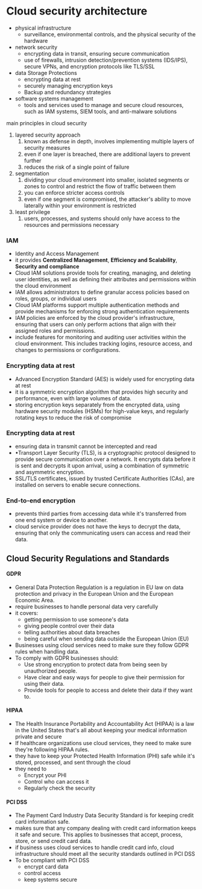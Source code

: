 
# Cloud security architecture


- physical infrastructure
	- surveillance, environmental controls, and the physical security of the hardware
- network security
	- encrypting data in transit, ensuring secure communication
	- use of firewalls, intrusion detection/prevention systems (IDS/IPS), secure VPNs, and encryption protocols like TLS/SSL
- data Storage Protections
	- encrypting data at rest
	- securely managing encryption keys
	- Backup and redundancy strategies
- software systems management
	- tools and services used to manage and secure cloud resources, such as IAM systems, SIEM tools, and anti-malware solutions




main principles in cloud security
1. layered security approach
	1. known as defense in depth, involves implementing multiple layers of security measures
	2. even if one layer is breached, there are additional layers to prevent further
	3. reduces the risk of a single point of failure
2. segmentation
	1. dividing your cloud environment into smaller, isolated segments or zones to control and restrict the flow of traffic between them
	2. you can enforce stricter access controls
	3. even if one segment is compromised, the attacker's ability to move laterally within your environment is restricted
3. least privilege 
	1. users, processes, and systems should only have access to the resources and permissions necessary




### IAM

- Identity and Access Management
- it provides **Centralized Management**, **Efficiency and Scalability**, **Security and compliance**
- Cloud IAM solutions provide tools for creating, managing, and deleting user identities, as well as defining their attributes and permissions within the cloud environment
- IAM allows administrators to define granular access policies based on roles, groups, or individual users
- Cloud IAM platforms support multiple authentication methods and provide mechanisms for enforcing strong authentication requirements
- IAM policies are enforced by the cloud provider's infrastructure, ensuring that users can only perform actions that align with their assigned roles and permissions.
- include features for monitoring and auditing user activities within the cloud environment. This includes tracking logins, resource access, and changes to permissions or configurations.


### Encrypting data at rest

- Advanced Encryption Standard (AES) is widely used for encrypting data at rest
- it is a symmetric encryption algorithm that provides high security and performance, even with large volumes of data.
- storing encryption keys separately from the encrypted data, using hardware security modules (HSMs) for high-value keys, and regularly rotating keys to reduce the risk of compromise


### Encrypting data at rest

- ensuring data in transmit cannot be intercepted and read
- •Transport Layer Security (TLS), is a cryptographic protocol designed to provide secure communication over a network. It encrypts data before it is sent and decrypts it upon arrival, using a combination of symmetric and asymmetric encryption.
- SSL/TLS certificates, issued by trusted Certificate Authorities (CAs), are installed on servers to enable secure connections.


### End-to-end encryption

- prevents third parties from accessing data while it's transferred from one end system or device to another.
- cloud service provider does not have the keys to decrypt the data, ensuring that only the communicating users can access and read their data.




## Cloud Security Regulations and Standards 


#### GDPR

- General Data Protection Regulation is a regulation in EU law on data protection and privacy in the European Union and the European Economic Area.
- require businesses to handle personal data very carefully
- it covers:
	- getting permission to use someone's data
	- giving people control over their data
	- telling authorities about data breaches
	- being careful when sending data outside the European Union (EU)
- Businesses using cloud services need to make sure they follow GDPR rules when handling data.
- To comply with GDPR businesses should:
	- Use strong encryption to protect data from being seen by unauthorized people.
	- Have clear and easy ways for people to give their permission for using their data.
	- Provide tools for people to access and delete their data if they want to.


#### HIPAA

- The Health Insurance Portability and Accountability Act (HIPAA) is a law in the United States that's all about keeping your medical information private and secure
- If healthcare organizations use cloud services, they need to make sure they're following HIPAA rules.
- they have to keep your Protected Health Information (PHI) safe while it's stored, processed, and sent through the cloud
- they need to
	- Encrypt your PHI
	- Control who can access it
	- Regularly check the security


#### PCI DSS

- The Payment Card Industry Data Security Standard is for keeping credit card information safe.
- makes sure that any company dealing with credit card information keeps it safe and secure. This applies to businesses that accept, process, store, or send credit card data.
- if business uses cloud services to handle credit card info, cloud infrastructure should meet all the security standards outlined in PCI DSS
- To be compliant with PCI DSS
	- encrypt card data
	- control access
	- keep systems secure








